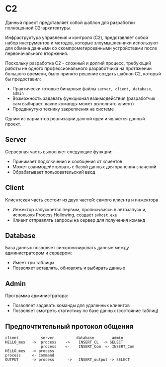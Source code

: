 # C2

Данный проект представляет собой шаблон для разработки полноценной C2-архитектуры.

Инфраструктура управления и контроля (C2), представляет собой набор инструментов и методов, которые злоумышленники используют для обмена данными со скомпрометированными устройствами после первоначального вторжения.

Поскольку разработка C2 - сложный и долгий процесс, требующий работы не одного профессионального разработчика на протяжении большого времени, было принято решение создать шаблон C2, который бы предоставил:
- Практически готовые бинарные файлы `server, client, database, admin`
- Возможность задавать функционал взаимодействия (разработчик сам выбирает, какие команды может выполнять клиент)
- Продвинутую технику закрепления на системе

Одним из вариантов реализации данной идеи и является данный проект.

## Server

Серверная часть выполняет следующие функции:
- Принимает подключения и сообщения от клиентов
- Может взаимодействовать с базой данных для хранения значений
- Обрабатывает пользовательский ввод

## Client

Клиентская часть состоит из двух частей: самого клиента и инжектора
- Инжектор запускается первым, прописываясь в автозапуск и, используя Process Hollowing, создает `svhost.exe`
- Клиент отправлять запросы на сервер для получения команд

## Database

База данных позволяет синхронизировать данные между администратором и сервером:
- Имеет три таблицы
- Позволяет вставлять, обновлять и выбирать данные

## Admin

Программа администратора:
- Позволяет задавать команды для удаленных клиентов
- Позволяет смотреть статистику по базе данных (состояние таблиц)


## Предпочтительный протокол общения
```
client          server          database        admin
HELLO_mes   ->  process    ->    INSERT_CL  -> SELECT
                process    <-    INSERT_Com  <- INSERT_Com
HELLO_mes   -> process
process     <- Command
OUTPUT      -> process      ->   INSERT_output -> SELECT
```